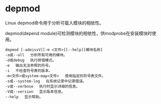 # depmod

Linux depmod命令用于分析可载入模块的相依性。

depmod(depend module)可检测模块的相依性，供modprobe在安装模块时使用。

```shell
depmod [-adeisvV][-m <文件>][--help][模块名称]
-a或--all 　分析所有可用的模块。
-d或debug 　执行排错模式。
-e 　输出无法参照的符号。
-i 　不检查符号表的版本。
-m<文件>或system-map<文件> 　使用指定的符号表文件。
-s或--system-log 　在系统记录中记录错误。
-v或--verbose 　执行时显示详细的信息。
-V或--version 　显示版本信息。
--help 　显示帮助。
```
